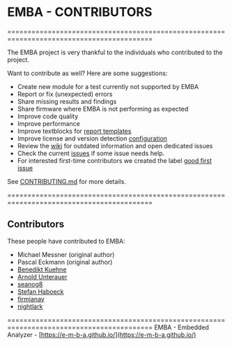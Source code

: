 # EMBA - CONTRIBUTORS

==========================================================================================

The EMBA project is very thankful to the individuals who contributed to the project.

Want to contribute as well? Here are some suggestions:

- Create new module for a test currently not supported by EMBA
- Report or fix (unexpected) errors
- Share missing results and findings
- Share firmware where EMBA is not performing as expected
- Improve code quality
- Improve performance
- Improve textblocks for [report templates](https://github.com/e-m-b-a/emba/tree/master/config/report_templates)
- Improve license and version detection [configuration](https://github.com/e-m-b-a/emba/blob/master/config/bin_version_strings.cfg)
- Review the [wiki](https://github.com/e-m-b-a/emba/wiki) for outdated information and open dedicated issues
- Check the current [issues](https://github.com/e-m-b-a/emba/issues) if some issue needs help.
- For interested first-time contributors we created the label [good first issue](https://github.com/e-m-b-a/emba/issues?q=is%3Aissue+is%3Aopen+label%3A%22good+first+issue%22)

See [CONTRIBUTING.md](https://github.com/e-m-b-a/emba/blob/master/CONTRIBUTING.md) for more details.

==========================================================================================

## Contributors

These people have contributed to EMBA:

* Michael Messner (original author)
* Pascal Eckmann (original author)
* [Benedikt Kuehne](https://github.com/BenediktMKuehne)
* [Arnold Unterauer](https://github.com/Anemosx)
* [seanog8](https://github.com/seanog8)
* [Stefan Haboeck](https://github.com/StefanHaboeck)
* [firmianay](https://github.com/firmianay)
* [nightlark](https://github.com/nightlark)

==========================================================================================
  EMBA - Embedded Analyzer - [https://e-m-b-a.github.io/](https://e-m-b-a.github.io/)
